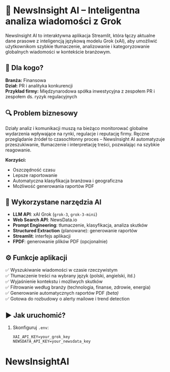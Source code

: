 # 🧠 NewsInsight AI – Inteligentna analiza wiadomości z Grok

NewsInsight AI to interaktywna aplikacja Streamlit, która łączy aktualne dane prasowe z inteligencją językową modelu Grok (xAI), aby umożliwić użytkownikom szybkie tłumaczenie, analizowanie i kategoryzowanie globalnych wiadomości w kontekście branżowym.

## 🎯 Dla kogo?

**Branża:** Finansowa  
**Dział:** PR i analityka konkurencji  
**Przykład firmy:** Międzynarodowa spółka inwestycyjna z zespołem PR i zespołem ds. ryzyk regulacyjnych

## 🔍 Problem biznesowy

Działy analiz i komunikacji muszą na bieżąco monitorować globalne wydarzenia wpływające na rynki, regulacje i reputację firmy. Ręczne przeglądanie źródeł to czasochłonny proces – NewsInsight AI automatyzuje przeszukiwanie, tłumaczenie i interpretację treści, pozwalając na szybkie reagowanie.

**Korzyści:**
- Oszczędność czasu
- Lepsze raportowanie
- Automatyczna klasyfikacja branżowa i geograficzna
- Możliwość generowania raportów PDF

## 🧠 Wykorzystane narzędzia AI

- **LLM API**: xAI Grok (`grok-3`, `grok-3-mini`)
- **Web Search API**: NewsData.io
- **Prompt Engineering**: tłumaczenie, klasyfikacja, analiza skutków
- **Structured Extraction** (planowane): generowanie raportów
- **Streamlit**: interfejs aplikacji
- **FPDF**: generowanie plików PDF (opcjonalnie)

## ⚙️ Funkcje aplikacji

✅ Wyszukiwanie wiadomości w czasie rzeczywistym  
✅ Tłumaczenie treści na wybrany język (polski, angielski, itd.)  
✅ Wyjaśnienie kontekstu i możliwych skutków  
✅ Filtrowanie według branży (technologia, finanse, zdrowie, energia)  
✅ Generowanie automatycznych raportów PDF *(beta)*  
✅ Gotowa do rozbudowy o alerty mailowe i trend detection

## ▶️ Jak uruchomić?

1. Skonfiguruj `.env`:
   ```env
   XAI_API_KEY=your_grok_key
   NEWSDATA_API_KEY=your_newsdata_key
# NewsInsightAI

